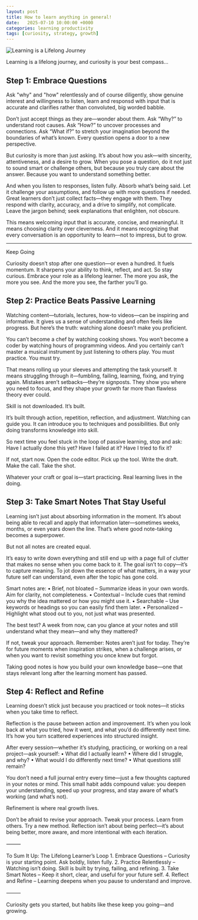 ```yaml
---
layout: post
title: How to learn anything in general!
date:   2025-07-10 10:00:00 +0000
categories: learning productivity
tags: [curiosity, strategy, growth]
---
```


![Learning is a Lifelong Journey](/assets/images/learning-journey.jpg)

Learning is a lifelong journey, and curiosity is your best compass...

## Step 1: Embrace Questions

Ask "why" and "how" relentlessly and of course diligently, show genuine interest and willingness to listen, learn and responsd with input that is accurate and clarifies rather than convoluted, big worded babble.

Don’t just accept things as they are—wonder about them. Ask “Why?” to understand root causes. Ask “How?” to uncover processes and connections. Ask “What if?” to stretch your imagination beyond the boundaries of what’s known. Every question opens a door to a new perspective.

But curiosity is more than just asking. It’s about how you ask—with sincerity, attentiveness, and a desire to grow. When you pose a question, do it not just to sound smart or challenge others, but because you truly care about the answer. Because you want to understand something better.

And when you listen to responses, listen fully. Absorb what’s being said. Let it challenge your assumptions, and follow up with more questions if needed. Great learners don’t just collect facts—they engage with them. They respond with clarity, accuracy, and a drive to simplify, not complicate. Leave the jargon behind; seek explanations that enlighten, not obscure.

This means welcoming input that is accurate, concise, and meaningful. It means choosing clarity over cleverness. And it means recognizing that every conversation is an opportunity to learn—not to impress, but to grow.

---

Keep Going

Curiosity doesn’t stop after one question—or even a hundred. It fuels momentum. It sharpens your ability to think, reflect, and act. So stay curious. Embrace your role as a lifelong learner. The more you ask, the more you see. And the more you see, the farther you’ll go.

## Step 2: Practice Beats Passive Learning

Watching content—tutorials, lectures, how-to videos—can be inspiring and informative. It gives us a sense of understanding and often feels like progress. But here’s the truth: watching alone doesn’t make you proficient.

You can’t become a chef by watching cooking shows. You won’t become a coder by watching hours of programming videos. And you certainly can’t master a musical instrument by just listening to others play. You must practice. You must try.

That means rolling up your sleeves and attempting the task yourself. It means struggling through it—fumbling, failing, learning, fixing, and trying again. Mistakes aren’t setbacks—they’re signposts. They show you where you need to focus, and they shape your growth far more than flawless theory ever could.

Skill is not downloaded. It’s built.

It’s built through action, repetition, reflection, and adjustment. Watching can guide you. It can introduce you to techniques and possibilities. But only doing transforms knowledge into skill.

So next time you feel stuck in the loop of passive learning, stop and ask:
Have I actually done this yet? Have I failed at it? Have I tried to fix it?

If not, start now.
Open the code editor.
Pick up the tool.
Write the draft.
Make the call.
Take the shot.

Whatever your craft or goal is—start practicing. Real learning lives in the doing.

## Step 3: Take Smart Notes That Stay Useful

Learning isn’t just about absorbing information in the moment. It’s about being able to recall and apply that information later—sometimes weeks, months, or even years down the line. That’s where good note-taking becomes a superpower.

But not all notes are created equal.

It’s easy to write down everything and still end up with a page full of clutter that makes no sense when you come back to it. The goal isn’t to copy—it’s to capture meaning. To jot down the essence of what matters, in a way your future self can understand, even after the topic has gone cold.

Smart notes are:
	•	Brief, not bloated – Summarize ideas in your own words. Aim for clarity, not completeness.
	•	Contextual – Include cues that remind you why the idea mattered or how you might use it.
	•	Searchable – Use keywords or headings so you can easily find them later.
	•	Personalized – Highlight what stood out to you, not just what was presented.

The best test? A week from now, can you glance at your notes and still understand what they mean—and why they mattered?

If not, tweak your approach. Remember: Notes aren’t just for today. They’re for future moments when inspiration strikes, when a challenge arises, or when you want to revisit something you once knew but forgot.

Taking good notes is how you build your own knowledge base—one that stays relevant long after the learning moment has passed.

## Step 4: Reflect and Refine

Learning doesn’t stick just because you practiced or took notes—it sticks when you take time to reflect.

Reflection is the pause between action and improvement. It’s when you look back at what you tried, how it went, and what you’d do differently next time. It’s how you turn scattered experiences into structured insight.

After every session—whether it’s studying, practicing, or working on a real project—ask yourself:
	•	What did I actually learn?
	•	Where did I struggle, and why?
	•	What would I do differently next time?
	•	What questions still remain?

You don’t need a full journal entry every time—just a few thoughts captured in your notes or mind. This small habit adds compound value: you deepen your understanding, speed up your progress, and stay aware of what’s working (and what’s not).

Refinement is where real growth lives.

Don’t be afraid to revise your approach. Tweak your process. Learn from others. Try a new method. Reflection isn’t about being perfect—it’s about being better, more aware, and more intentional with each iteration.

⸻

To Sum It Up: The Lifelong Learner’s Loop
	1.	Embrace Questions – Curiosity is your starting point. Ask boldly, listen fully.
	2.	Practice Relentlessly – Watching isn’t doing. Skill is built by trying, failing, and refining.
	3.	Take Smart Notes – Keep it short, clear, and useful for your future self.
	4.	Reflect and Refine – Learning deepens when you pause to understand and improve.

⸻

Curiosity gets you started, but habits like these keep you going—and growing.